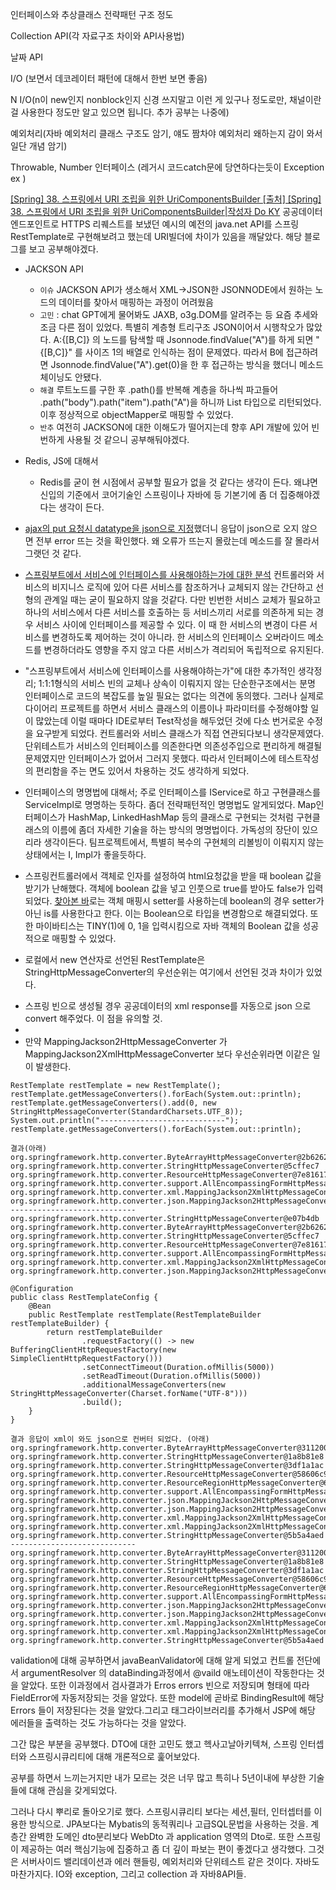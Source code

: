 인터페이스와 추상클래스 전략패턴 구조 정도

Collection API(각 자료구조 차이와 API사용법)

날짜 API

I/O (보면서 데코레이터 패턴에 대해서 한번 보면 좋음)

N I/O(n이 new인지 nonblock인지 신경 쓰지말고 이런 게 있구나 정도로만, 채널이란걸 사용한다 정도만 알고 있으면 됩니다. 추가 공부는 나중에)

예외처리(자바 예외처리 클래스 구조도 암기, 얘도 짬차야 예외처리 왜하는지 감이 와서 일단 개념 암기)

Throwable, Number 인터페이스 (레거시 코드catch문에 당연하다는듯이 Exception ex )

[[Spring] 38. 스프링에서 URI 조립을 위한 UriComponentsBuilder
[출처] [Spring] 38. 스프링에서 URI 조립을 위한 UriComponentsBuilder|작성자 Do KY](https://blog.naver.com/PostView.naver?blogId=aservmz&logNo=222322019981)
공공데이터 엔드포인트로 HTTPS 리퀘스트를 보냈던 예시의 예전의 java.net API를 스프링 RestTemplate로 구현해보려고 했는데 URI빌더에 차이가 있음을 깨달았다. 해당 블로그를 보고 공부해야겠다.

- JACKSON API
  - `이슈`  JACKSON API가 생소해서 XML->JSON한 JSONNODE에서 원하는 노드의 데이터를 찾아서 매핑하는 과정이 어려웠음
  - `고민` : chat GPT에게 물어봐도 JAXB, o3g.DOM를 알려주는 등 요즘 추세와 조금 다른 점이 있었다. 특별히 계층형 트리구조 JSON이어서 시행착오가 많았다. A:{[B,C]} 의 노드를 탐색할 때 Jsonnode.findValue("A")를 하게 되면 "{[B,C]}" 를 사이즈 1의 배열로 인식하는 점이 문제였다. 따라서 B에 접근하려면 Jsonnode.findValue("A").get(0)을 한 후 접근하는 방식을 했더니 메소드 체이닝도 안됐다. 
  - `해결` 루트노드를 구한 후 .path()를 반복해 계층을 하나씩 파고들어 .path("body").path("item").path("A")을 하니까 List<JsonNode> 타입으로 리턴되었다. 이후 정상적으로 objectMapper로 매핑할 수 있었다. 
  - `반추` 여전히 JACKSON에 대한 이해도가 떨어지는데 향후 API 개발에 있어 빈번하게 사용될 것 같으니 공부해둬야겠다.

- Redis, JS에 대해서
  - Redis를 굳이 현 시점에서 공부할 필요가 없을 것 같다는 생각이 든다. 왜냐면 신입의 기준에서 코어기술인 스프링이나 자바에 등 기본기에 좀 더 집중해야겠다는 생각이 든다.  

- [ajax의 put 요청시 datatype을 json으로 지정](https://timulyslog.tistory.com/557)했더니 응답이 json으로 오지 않으면 전부 error 뜨는 것을 확인했다. 왜 오류가 뜨는지 몰랐는데 메소드를 잘 몰라서 그랫던 것 같다. 

- [스프링부트에서 서비스에 인터페이스를 사용해야하는가에 대한 분석](https://velog.io/@hsw0194/Spring-Boot%EC%97%90%EC%84%9C-interface%EB%A5%BC-%EC%82%AC%EC%9A%A9%ED%95%B4%EC%95%BC-%ED%95%A0%EA%B9%8C) 컨트롤러와 서비스의 비지니스 로직에 있어 다른 서비스를 참조하거나 교체되지 않는 간단하고 선형의 관계일 때는 굳이 필요하지 않을 것같다. 다만 빈번한 서비스 교체가 필요하고 하나의 서비스에서 다른 서비스를 호출하는 등 서비스끼리 서로를 의존하게 되는 경우 서비스 사이에 인터페이스를 제공할 수 있다. 이 때 한 서비스의 변경이 다른 서비스를 변경하도록 제어하는 것이 아니라. 한 서비스의 인터페이스 오버라이드 메소드를 변경하더라도 영향을 주지 않고 다른 서비스가 격리되어 독립적으로 유지된다. 
- "스프링부트에서 서비스에 인터페이스를 사용해야하는가"에 대한 추가적인 생각정리; 1:1:1형식의 서비스 빈의 교체나 상속이 이뤄지지 않는 단순한구조에서는 분명 인터페이스로 코드의 복잡도를 높일 필요는 없다는 의견에 동의했다. 그러나 실제로 다이어리 프로젝트를 하면서 서비스 클래스의 이름이나 파라미터를 수정해야할 일이 많았는데 이럴 때마다 IDE로부터 Test작성을 해두었던 것에 다소 번거로운 수정을 요구받게 되었다. 컨트롤러와 서비스 클래스가 직접 연관되다보니 생각문제였다. 단위테스트가 서비스의 인터페이스를 의존한다면 의존성주입으로 편리하게 해결될 문제였지만 인터페이스가 없어서 그러지 못했다. 따라서 인터페이스에 테스트작성의 편리함을 주는 면도 있어서 차용하는 것도 생각하게 되었다. 
- 인터페이스의 명명법에 대해서; 주로 인터페이스를 IService로 하고 구현클래스를 ServiceImpl로 명명하는 듯하다. 좀더 전략패턴적인 명명법도 알게되었다. Map인터페이스가 HashMap, LinkedHashMap 등의 클래스로 구현되는 것처럼 구현클래스의 이름에 좀더 자세한 기술을 하는 방식의 명명법이다. 가독성의 장단이 있으리라 생각이든다. 팀프로젝트에서, 특별히 복수의 구현체의 리볼빙이 이뤄지지 않는 상태에서는 I, Impl가 좋을듯하다.

- 스프링컨트롤러에서 객체로 인자를 설정하여 html요청값을 받을 때 boolean 값을 받기가 난해했다. 객체에 boolean 값을 넣고 인풋으로 true를 받아도 false가 입력되었다. [찾아본 바](https://kbwplace.tistory.com/167)로는 객체 매핑시 setter를 사용하는데 boolean의 경우 setter가 아닌 is를 사용한다고 한다. 이는 Boolean으로 타입을 변경함으로 해결되었다. 또한 마이바티스는 TINY(1)에 0, 1을 입력시킴으로 자바 객체의 Boolean 값을 성공적으로 매핑할 수 있었다.

- 로컬에서 new 연산자로 선언된 RestTemplate은 StringHttpMessageConverter의 우선순위는 여기에서 선언된 것과 차이가 있었다.
* 스프링 빈으로 생성될 경우 공공데이터의 xml response를 자동으로 json 으로 convert 해주었다. 이 점을 유의할 것.
*
* 만약 MappingJackson2HttpMessageConverter 가 MappingJackson2XmlHttpMessageConverter 보다 우선순위라면 이같은 일이 발생한다.
```
RestTemplate restTemplate = new RestTemplate();
restTemplate.getMessageConverters().forEach(System.out::println);
restTemplate.getMessageConverters().add(0, new StringHttpMessageConverter(StandardCharsets.UTF_8));
System.out.println("----------------------------");
restTemplate.getMessageConverters().forEach(System.out::println);

결과(아래)
org.springframework.http.converter.ByteArrayHttpMessageConverter@2b6262bc
org.springframework.http.converter.StringHttpMessageConverter@5cffec7
org.springframework.http.converter.ResourceHttpMessageConverter@7e81617a
org.springframework.http.converter.support.AllEncompassingFormHttpMessageConverter@6e73974
org.springframework.http.converter.xml.MappingJackson2XmlHttpMessageConverter@3e28dc96
org.springframework.http.converter.json.MappingJackson2HttpMessageConverter@44eb2452
----------------------------
org.springframework.http.converter.StringHttpMessageConverter@e07b4db
org.springframework.http.converter.ByteArrayHttpMessageConverter@2b6262bc
org.springframework.http.converter.StringHttpMessageConverter@5cffec7
org.springframework.http.converter.ResourceHttpMessageConverter@7e81617a
org.springframework.http.converter.support.AllEncompassingFormHttpMessageConverter@6e73974
org.springframework.http.converter.xml.MappingJackson2XmlHttpMessageConverter@3e28dc96
org.springframework.http.converter.json.MappingJackson2HttpMessageConverter@44eb2452
```

```
@Configuration
public class RestTemplateConfig {
    @Bean
    public RestTemplate restTemplate(RestTemplateBuilder restTemplateBuilder) {
        return restTemplateBuilder
                .requestFactory(() -> new BufferingClientHttpRequestFactory(new SimpleClientHttpRequestFactory()))
                .setConnectTimeout(Duration.ofMillis(5000))
                .setReadTimeout(Duration.ofMillis(5000))
                .additionalMessageConverters(new StringHttpMessageConverter(Charset.forName("UTF-8")))
                .build();
    }
}

결과 응답이 xml이 와도 json으로 컨버터 되었다. (아래)
org.springframework.http.converter.ByteArrayHttpMessageConverter@31120021
org.springframework.http.converter.StringHttpMessageConverter@1a8b81e8
org.springframework.http.converter.StringHttpMessageConverter@3df1a1ac
org.springframework.http.converter.ResourceHttpMessageConverter@58606c91
org.springframework.http.converter.ResourceRegionHttpMessageConverter@6a9cd0f8
org.springframework.http.converter.support.AllEncompassingFormHttpMessageConverter@4baed682
org.springframework.http.converter.json.MappingJackson2HttpMessageConverter@5e8507f1
org.springframework.http.converter.json.MappingJackson2HttpMessageConverter@7be2f29a
org.springframework.http.converter.xml.MappingJackson2XmlHttpMessageConverter@234cff57
org.springframework.http.converter.xml.MappingJackson2XmlHttpMessageConverter@203d1d93
org.springframework.http.converter.StringHttpMessageConverter@5b5a4aed
----------------------------
org.springframework.http.converter.ByteArrayHttpMessageConverter@31120021
org.springframework.http.converter.StringHttpMessageConverter@1a8b81e8
org.springframework.http.converter.StringHttpMessageConverter@3df1a1ac
org.springframework.http.converter.ResourceHttpMessageConverter@58606c91
org.springframework.http.converter.ResourceRegionHttpMessageConverter@6a9cd0f8
org.springframework.http.converter.support.AllEncompassingFormHttpMessageConverter@4baed682
org.springframework.http.converter.json.MappingJackson2HttpMessageConverter@5e8507f1
org.springframework.http.converter.json.MappingJackson2HttpMessageConverter@7be2f29a
org.springframework.http.converter.xml.MappingJackson2XmlHttpMessageConverter@234cff57
org.springframework.http.converter.xml.MappingJackson2XmlHttpMessageConverter@203d1d93
org.springframework.http.converter.StringHttpMessageConverter@5b5a4aed
```

validation에 대해 공부하면서 javaBeanValidator에 대해 알게 되었고 컨트롤 전단에서 argumentResolver 의 dataBinding과정에서 @vaild 애노테이션이 작동한다는 것을 알았다. 또한 이과정에서 검사결과가 Erros errors 빈으로 저장되며 형태에 따라 FieldError에 자동저장되는 것을 알았다. 또한 model에 곧바로 BindingResult에 해당 Errors 들이 저장된다는 것을 알았다.그리고 태그라이브러리를 추가해서 JSP에 해당 에러들을 출력하는 것도 가능하다는 것을 알았다.


그간 많은 부분을 공부했다. DTO에 대한 고민도 했고 헥사고날아키텍쳐, 스프링 인터셉터와 스프링시큐리티에 대해 개론적으로 훑어보았다.

공부를 하면서 느끼는거지만 내가 모르는 것은 너무 많고 특히나 5년이내에 부상한 기술들에 대해 관심을 갖게되었다.

그러나 다시 뿌리로 돌아오기로 했다. 
스프링시큐리티 보다는 세션,필터, 인터셉터를 이용한 방식으로.
JPA보다는 Mybatis의 동적쿼리나 고급SQL문법을 사용하는 것을.
계층간 완벽한 도메인 dto분리보다 WebDto 과 application 영역의 Dto로.
또한 스프링이 제공하는 여러 핵심기능에 집중하고 좀 더 깊이 파보는 편이 좋겠다고 생각했다. 그것은 서버사이드 밸리데이션과 에러 핸들링, 예외처리와 단위테스트 같은 것이다. 
자바도 마찬가지다. IO와 exception, 그리고 collection 과 자바8API들.

